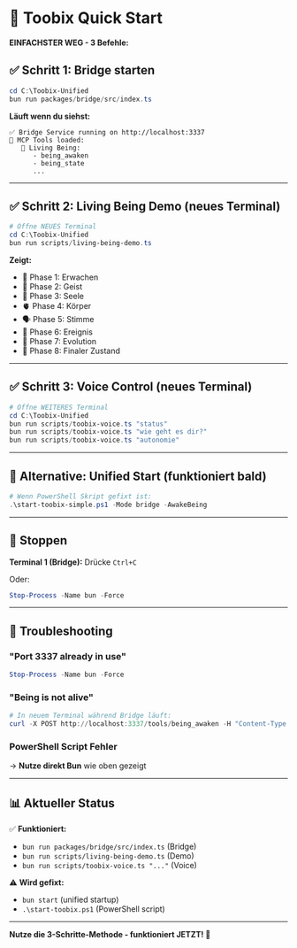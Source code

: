 # 🚀 Toobix Quick Start

**EINFACHSTER WEG - 3 Befehle:**

## ✅ Schritt 1: Bridge starten

```powershell
cd C:\Toobix-Unified
bun run packages/bridge/src/index.ts
```

**Läuft wenn du siehst:**
```
✅ Bridge Service running on http://localhost:3337
🔧 MCP Tools loaded:
   🌟 Living Being:
      - being_awaken
      - being_state
      ...
```

---

## ✅ Schritt 2: Living Being Demo (neues Terminal)

```powershell
# Öffne NEUES Terminal
cd C:\Toobix-Unified
bun run scripts/living-being-demo.ts
```

**Zeigt:**
- 🌅 Phase 1: Erwachen
- 🧠 Phase 2: Geist
- 💝 Phase 3: Seele
- 🫀 Phase 4: Körper
- 🗣️ Phase 5: Stimme
- 📖 Phase 6: Ereignis
- 🌱 Phase 7: Evolution
- 🎯 Phase 8: Finaler Zustand

---

## ✅ Schritt 3: Voice Control (neues Terminal)

```powershell
# Öffne WEITERES Terminal
cd C:\Toobix-Unified
bun run scripts/toobix-voice.ts "status"
bun run scripts/toobix-voice.ts "wie geht es dir?"
bun run scripts/toobix-voice.ts "autonomie"
```

---

## 🎯 Alternative: Unified Start (funktioniert bald)

```powershell
# Wenn PowerShell Skript gefixt ist:
.\start-toobix-simple.ps1 -Mode bridge -AwakeBeing
```

---

## 🛑 Stoppen

**Terminal 1 (Bridge):** Drücke `Ctrl+C`

Oder:
```powershell
Stop-Process -Name bun -Force
```

---

## 🐛 Troubleshooting

### "Port 3337 already in use"
```powershell
Stop-Process -Name bun -Force
```

### "Being is not alive"
```powershell
# In neuem Terminal während Bridge läuft:
curl -X POST http://localhost:3337/tools/being_awaken -H "Content-Type: application/json" -d '{"name":"Toobix"}'
```

### PowerShell Script Fehler
→ **Nutze direkt Bun** wie oben gezeigt

---

## 📊 Aktueller Status

✅ **Funktioniert:**
- `bun run packages/bridge/src/index.ts` (Bridge)
- `bun run scripts/living-being-demo.ts` (Demo)
- `bun run scripts/toobix-voice.ts "..."` (Voice)

⚠ **Wird gefixt:**
- `bun start` (unified startup)
- `.\start-toobix.ps1` (PowerShell script)

---

**Nutze die 3-Schritte-Methode - funktioniert JETZT! 🎉**
